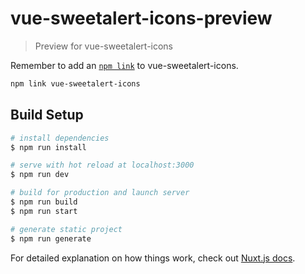 # vue-sweetalert-icons-preview

> Preview for vue-sweetalert-icons

Remember to add an [`npm link`](https://docs.npmjs.com/cli/link) to vue-sweetalert-icons.

```bash
npm link vue-sweetalert-icons
```

## Build Setup

``` bash
# install dependencies
$ npm run install

# serve with hot reload at localhost:3000
$ npm run dev

# build for production and launch server
$ npm run build
$ npm run start

# generate static project
$ npm run generate
```

For detailed explanation on how things work, check out [Nuxt.js docs](https://nuxtjs.org).
